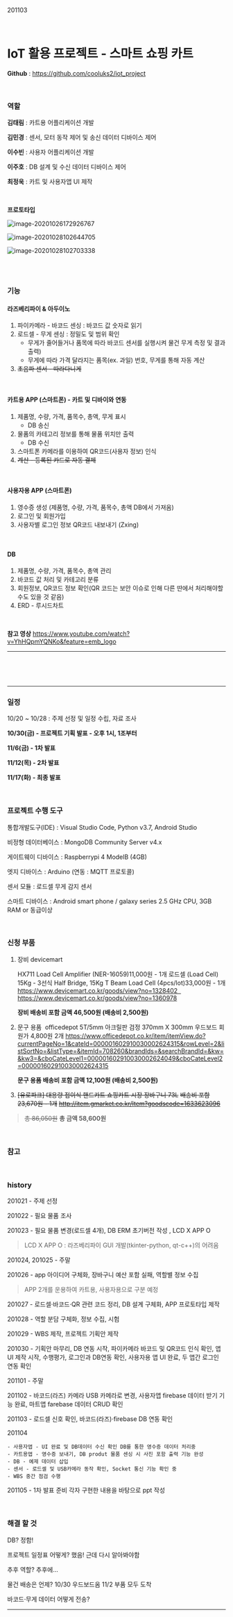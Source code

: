 201103

<br>

# IoT 활용 프로젝트 - 스마트 쇼핑 카트

**Github** : https://github.com/cooluks2/iot_project

<br>

### 역할

**김태림** : 카트용 어플리케이션 개발

**김민경** : 센서, 모터 동작 제어 및 송신 데이터 디바이스 제어

**이수빈** : 사용자 어플리케이션 개발

**이주호** : DB 설계 및 수신 데이터 디바이스 제어

**최정욱** : 카트 및 사용자앱 UI 제작

<br>

**프로토타입**

![image-20201026172926767](README.assets/image-20201026172926767.png)   

![image-20201028102644705](README.assets/image-20201028102644705.png)  

![image-20201028102703338](README.assets/image-20201028102703338.png)  

<br>

<br>

### 기능

#### 라즈베리파이 & 아두이노

1.  파이카메라 - 바코드 센싱 : 바코드 값 숫자로 읽기
2.  로드셀 - 무게 센싱 : 정밀도 및 범위 확인
    -   무게가 줄어들거나 품목에 따라 바코드 센서를 실행시켜 물건 무게 측정 및 결과 출력)
    -   무게에 따라 가격 달라지는 품목(ex. 과일) 번호, 무게를 통해 자동 계산
3.  ~~초음파 센서 - 따라다니게~~

<br>

#### **카트용 APP (스마트폰)** - 카트 및 디바이와 연동

1.  제품명, 수량, 가격, 품목수, 총액, 무게 표시
    -   DB 송신
2.  물품의 카테고리 정보를 통해 물품 위치만 출력
    -   DB 수신
3.  스마트폰 카메라를 이용하여 QR코드(사용자 정보) 인식
4.  ~~계산 - 등록된 카드로 자동 결제~~

<br>

#### **사용자용 APP** (스마트폰)

1.  영수증 생성 (제품명, 수량, 가격, 품목수, 총액 DB에서 가져옴)
2.  로그인 및 회원가입
3.  사용자별 로그인 정보 QR코드 내보내기 (Zxing)

<br>

#### DB

1.  제품명, 수량, 가격, 품목수, 총액 관리
2.  바코드 값 처리 및 카테고리 분류
3.  회원정보, QR코드 정보 확인(QR 코드는 보안 이슈로 인해 다른 딴에서 처리해야할 수도 있을 것 같음)
4.  ERD - 루시드차트

<br>

**참고 영상**
https://www.youtube.com/watch?v=YhHQpmYQNKo&feature=emb_logo

---

<br>

<br>

<br>

---

### 일정

10/20 ~ 10/28 : 주제 선정 및 일정 수립, 자료 조사

**10/30(금) - 프로젝트 기획 발표 - 오후 1시, 1조부터**

**11/6(금) - 1차 발표**

**11/12(목) - 2차 발표**

**11/17(화) - 최종 발표**

<br>

### 프로젝트 수행 도구

통합개발도구(IDE) : Visual Studio Code, Python v3.7, Android Studio

비정형 데이터베이스 : MongoDB Community Server v4.x

게이트웨이 디바이스 : Raspberrypi 4 ModelB (4GB)

엣지 디바이스 : Arduino (연동 : MQTT 프로토콜)

센서 모듈 : 로드셀 무게 감지 센서

스마트 디바이스 : Android smart phone / galaxy series 2.5 GHz CPU, 3GB RAM or 동급이상

<br>

### 신청 부품

1.  장비 devicemart

    HX711 Load Cell Amplifier (NER-16059)11,000원 - 1개 로드셀 (Load Cell) 15Kg - 3선식 Half Bridge, 15Kg T Beam Load Cell (4pcs/lot)33,000원 - 1개
    https://www.devicemart.co.kr/goods/view?no=1328402  
    https://www.devicemart.co.kr/goods/view?no=1360978

    **장비 배송비 포함 금액 46,500원 (배송비 2,500원)**


2.  문구 용품  officedepot
    5T/5mm 아크릴판 검정 370mm X 300mm 우드보드 회원가 4,800원 2개
    https://www.officedepot.co.kr/item/itemView.do?currentPageNo=1&cateId=000001602910030002624315&rowLevel=2&listSortNo=&listType=&itemId=708260&brandIds=&searchBrandId=&kw=&kw3=&cboCateLevel1=000001602910030002624049&cboCateLevel2=000001602910030002624315

    **문구 용품 배송비 포함 금액 12,100원 (배송비 2,500원)**


3.  ~~[유로파크] 대용량 접이식 핸드카트 쇼핑카트 시장 장바구니 73L~~
    ~~배송비 포함 23,670원 - 1개~~
    ~~http://item.gmarket.co.kr/Item?goodscode=1633623096~~

>   ~~총 86,050원~~ **총 금액 58,600원**

<br>

### 참고

<br>

### **history**

201021 - 주제 선정

201022 - 필요 물품 조사

201023 - 필요 물품 변경(로드셀 4개), DB ERM 초기버전 작성 , LCD X APP O

>   LCD X APP O : 라즈베리파이 GUI 개발(tkinter-python, qt-c++)의 어려움

201024, 201025 - 주말

201026 - app 아이디어 구체화, 장바구니 예산 포함 실패, 역할별 정보 수집

>   APP 2개를 운용하여 카트용, 사용자용으로 구분 예정

201027 - 로드셀·바코드·QR 관련 코드 정리, DB 설계 구체화, APP 프로토타입 제작

201028 - 역할 분담 구체화, 정보 수집, 시험

201029 - WBS 제작, 프로젝트 기획안 제작

201030 - 기획안 마무리, DB 연동 시작, 파이카메라 바코드 및 QR코드 인식 확인, 앱 UI 제작 시작, 수행평가, 로그인과 DB연동 확인, 사용자용 앱 UI 완료, 두 앱간 로그인 연동 확인

201101 - 주말

201102 - 바코드(라즈) 카메라 USB 카메라로 변경, 사용자앱 firebase 데이터 받기 기능 완료, 마트앱 farebase 데이터 CRUD 확인

201103 - 로드셀 신호 확인, 바코드(라즈)·firebase DB 연동 확인

201104 

```
- 사용자앱 - UI 완료 및 DB데이터 수신 확인 DB를 통한 영수증 데이터 처리중
- 카트용앱 - 영수증 보내기, DB produt 물품 센싱 시 사진 포함 출력 기능 완성
- DB - 예제 데이터 삽입
- 센서 - 로드셀 및 USB카메라 동작 확인, Socket 통신 기능 확인 중
- WBS 중간 점검 수행 
```
201105 - 1차 발표 준비 각자 구현한 내용을 바탕으로 ppt 작성

<br>

### **해결 할 것**

DB? 정함!

프로젝트 일정표 어떻게? 했음! 근데 다시 알아봐야함

추후 역할? 추후에...

물건 배송은 언제? 10/30 우드보드옴 11/2 부품 모두 도착

바코드·무게 데이터 어떻게 전송?

---
